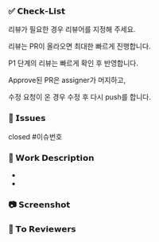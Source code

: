 ### ✅ 𝗖𝗵𝗲𝗰𝗸-𝗟𝗶𝘀𝘁

리뷰가 필요한 경우 리뷰어를 지정해 주세요.

리뷰는 PR이 올라오면 최대한 빠르게 진행합니다.

P1 단계의 리뷰는 빠르게 확인 후 반영합니다.

Approve된 PR은 assigner가 머지하고,

수정 요청이 온 경우 수정 후 다시 push를 합니다.

### 📌 𝗜𝘀𝘀𝘂𝗲𝘀

closed #이슈번호

### 📎 𝗪𝗼𝗿𝗸 𝗗𝗲𝘀𝗰𝗿𝗶𝗽𝘁𝗶𝗼𝗻
-
-

### 📷 𝗦𝗰𝗿𝗲𝗲𝗻𝘀𝗵𝗼𝘁

### 💬 𝗧𝗼 𝗥𝗲𝘃𝗶𝗲𝘄𝗲𝗿𝘀

